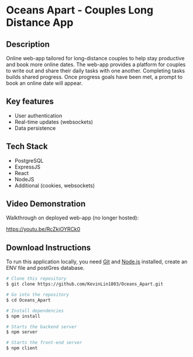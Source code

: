 # Oceans Apart - Couples Long Distance App

## Description
Online web-app tailored for long-distance couples to help stay productive and book more online dates. The web-app provides a platform for couples to write out and share their daily tasks with one another. Completing tasks builds shared progress. Once progress goals have been met, a prompt to book an online date will appear. 


## Key features
- User authentication
- Real-time updates (websockets)
- Data persistence


## Tech Stack
- PostgreSQL
- ExpressJS
- React
- NodeJS
- Additional (cookies, websockets)


## Video Demonstration
Walkthrough on deployed web-app (no longer hosted): 

https://youtu.be/RcZkiOYRCk0


## Download Instructions
To run this application locally, you need [Git](https://git-scm.com) and [Node.js](https://nodejs.org/en/download/) installed, create an ENV file and postGres database. 

```bash
# Clone this repository
$ git clone https://github.com/KevinLin1803/Oceans_Apart.git

# Go into the repository
$ cd Oceans_Apart

# Install dependencies
$ npm install

# Starts the backend server
$ npm server

# Starts the front-end server
$ npm client
```



